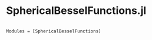 # SphericalBesselFunctions.jl

```@index
```

```@autodocs
Modules = [SphericalBesselFunctions]
```
